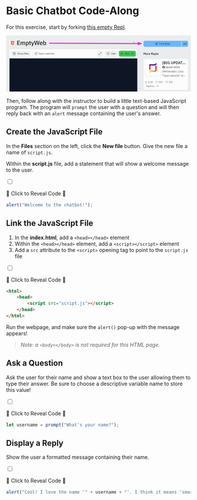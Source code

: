 # Basic Chatbot Code-Along
For this exercise, start by forking [this empty Repl](https://replit.com/@HylandOutreach/EmptyWeb).

![](../Assets/ForkRepl.png)

Then, follow along with the instructor to build a little text-based JavaScript program. The program will `prompt` the user with a question and will then reply back with an `alert` message containing the user's answer.

## Create the JavaScript File
In the **Files** section on the left, click the **New file** button. Give the new file a name of `script.js`.

Within the **script.js** file, add a statement that will show a welcome message to the user.

<input type="checkbox" id="reveal1" class="reveal-checkbox" />

<label for="reveal1" class="reveal-label">👀 Click to Reveal Code 👀</label>

```js
alert("Welcome to the chatbot!");
```

## Link the JavaScript File
1. In the **index.html**, add a `<head></head>` element
1. Within the `<head></head>` element, add a `<script></script>` element
1. Add a `src` attribute to the `<script>` opening tag to point to the `script.js` file

<input type="checkbox" id="reveal2" class="reveal-checkbox" />

<label for="reveal2" class="reveal-label">👀 Click to Reveal Code 👀</label>

```html
<html>
    <head>
	    <script src="script.js"></script>
    </head>
</html>
```

Run the webpage, and make sure the `alert()` pop-up with the message appears!

>_Note: a `<body></body>` is not required for this HTML page._

## Ask a Question
Ask the user for their name and show a text box to the user allowing them to type their answer. Be sure to choose a descriptive variable name to store this value!

<input type="checkbox" id="reveal3" class="reveal-checkbox" />

<label for="reveal3" class="reveal-label">👀 Click to Reveal Code 👀</label>

```js
let username = prompt("What's your name?");
```

## Display a Reply
Show the user a formatted message containing their name.

<input type="checkbox" id="reveal4" class="reveal-checkbox" />

<label for="reveal4" class="reveal-label">👀 Click to Reveal Code 👀</label>

```js
alert("Cool! I love the name '" + username + "'. I think it means 'smart.'");
```